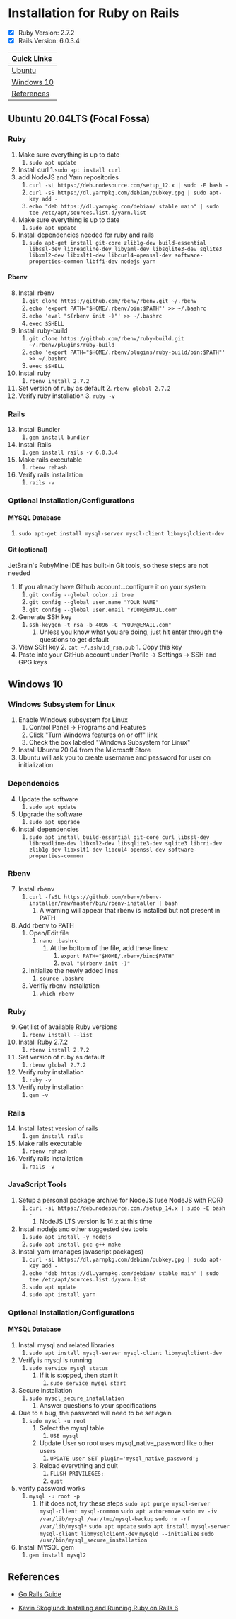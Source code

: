 # Installation for Ruby on Rails

- [x] Ruby Version: 2.7.2
- [x] Rails Version: 6.0.3.4

| Quick Links |
| :---- |
| [Ubuntu](https://github.com/jcampbell18/rubyOnRails/blob/main/installation.md#ubuntu-2004lts-focal-fossa) |
| [Windows 10](https://github.com/jcampbell18/rubyOnRails/blob/main/installation.md#windows-10) |
| [References](https://github.com/jcampbell18/rubyOnRails/blob/main/installation.md#references) |

## Ubuntu 20.04LTS (Focal Fossa)

### Ruby

1. Make sure everything is up to date
	1. `sudo apt update`
2. Install curl
	1.`sudo apt install curl`
3. add NodeJS and Yarn repositories
	1. `curl -sL https://deb.nodesource.com/setup_12.x | sudo -E bash -`
	2. `curl -sS https://dl.yarnpkg.com/debian/pubkey.gpg | sudo apt-key add -`
	3. `echo "deb https://dl.yarnpkg.com/debian/ stable main" | sudo tee /etc/apt/sources.list.d/yarn.list`
6. Make sure everything is up to date
	1. `sudo apt update`
7. Install dependencies needed for ruby and rails
	1. `sudo apt-get install git-core zlib1g-dev build-essential libssl-dev libreadline-dev libyaml-dev libsqlite3-dev sqlite3 libxml2-dev libxslt1-dev libcurl4-openssl-dev software-properties-common libffi-dev nodejs yarn`

#### Rbenv

8. Install rbenv
	1. `git clone https://github.com/rbenv/rbenv.git ~/.rbenv`
	2. `echo 'export PATH="$HOME/.rbenv/bin:$PATH"' >> ~/.bashrc`
	3. `echo 'eval "$(rbenv init -)"' >> ~/.bashrc`
	4. `exec $SHELL`
9. Install ruby-build
	1. `git clone https://github.com/rbenv/ruby-build.git ~/.rbenv/plugins/ruby-build`
	2. `echo 'export PATH="$HOME/.rbenv/plugins/ruby-build/bin:$PATH"' >> ~/.bashrc`
	3. `exec $SHELL`
10. Install ruby
	1. `rbenv install 2.7.2`
11. Set version of ruby as default
	2. `rbenv global 2.7.2`
12. Verify ruby installation
	3. `ruby -v`

### Rails

13. Install Bundler
	1. `gem install bundler`
14. Install Rails
	1. `gem install rails -v 6.0.3.4`
15. Make rails executable
	1. `rbenv rehash`
16. Verify rails installation
	1. `rails -v`
	
### Optional Installation/Configurations

#### MYSQL Database

1. `sudo apt-get install mysql-server mysql-client libmysqlclient-dev`	
	
#### Git (optional)

JetBrain's RubyMine IDE has built-in Git tools, so these steps are not needed

1. If you already have Github account...configure it on your system
	1. `git config --global color.ui true`
	2. `git config --global user.name "YOUR NAME"`
	3. `git config --global user.email "YOUR@EMAIL.com"`
2. Generate SSH key
	1. `ssh-keygen -t rsa -b 4096 -C "YOUR@EMAIL.com"`
		1. Unless you know what you are doing, just hit enter through the questions to get default
3. View SSH key
	2. `cat ~/.ssh/id_rsa.pub`
		1. Copy this key
4. Paste into your GitHub account under Profile -> Settings -> SSH and GPG keys

## Windows 10

### Windows Subsystem for Linux

1. Enable Windows subsystem for Linux
	1. Control Panel -> Programs and Features
	2. Click "Turn Windows features on or off" link
	3. Check the box labeled "Windows Subsystem for Linux"
2. Install Ubuntu 20.04 from the Microsoft Store
3. Ubuntu will ask you to create username and password for user on initialization

### Dependencies

4. Update the software
	1. `sudo apt update`
5. Upgrade the software
	1. `sudo apt upgrade`
6. Install dependencies
	1. `sudo apt install build-essential git-core curl libssl-dev libreadline-dev libxml2-dev libsqlite3-dev sqlite3 librri-dev zlib1g-dev libxslt1-dev libcul4-openssl-dev software-properties-common`
	
### Rbenv

7. Install rbenv
	1. `curl -fsSL https://github.com/rbenv/rbenv-installer/raw/master/bin/rbenv-installer | bash`
		1. A warning will appear that rbenv is installed but not present in PATH
8. Add rbenv to PATH
	1. Open/Edit file
		1. `nano .bashrc`
			1. At the bottom of the file, add these lines:
				1. `export PATH="$HOME/.rbenv/bin:$PATH"`
				2. `eval "$(rbenv init -)"`
	2. Initialize the newly added lines
		1. `source .bashrc`
	3. Verifiy rbenv installation
		1. `which rbenv`
		
### Ruby

9. Get list of available Ruby versions
	1. `rbenv install --list`
10. Install Ruby 2.7.2
	1. `rbenv install 2.7.2`
11. Set version of ruby as default
	1. `rbenv global 2.7.2`
12. Verify ruby installation
	1. `ruby -v`
13. Verify ruby installation
	1. `gem -v`
	
### Rails

14. Install latest version of rails
	1. `gem install rails`
15. Make rails executable
	1. `rbenv rehash`
16. Verify rails installation
	1. `rails -v`
	
### JavaScript Tools

1. Setup a personal package archive for NodeJS (use NodeJS with ROR)
	1. `curl -sL https://deb.nodesource.com./setup_14.x | sudo -E bash -`
		1. NodeJS LTS version is 14.x at this time
2. Install nodejs and other suggested dev tools
	1. `sudo apt install -y nodejs`
	2. `sudo apt install gcc g++ make`
3. Install yarn (manages javascript packages)
	1. `curl -sL https://dl.yarnpkg.com/debian/pubkey.gpg | sudo apt-key add -`
	2. `echo "deb https://dl.yarnpkg.com/debian/ stable main" | sudo tee /etc/apt/sources.list.d/yarn.list`
	3. `sudo apt update`
	4. `sudo apt install yarn`
	
### Optional Installation/Configurations

#### MYSQL Database

1. Install mysql and related libraries
	1. `sudo apt install mysql-server mysql-client libmysqlclient-dev`
2. Verify is mysql is running
	1. `sudo service mysql status`
		1. If it is stopped, then start it
			1. `sudo service mysql start`
3. Secure installation
	1. `sudo mysql_secure_installation`
		1. Answer questions to your specifications
4. Due to a bug, the password will need to be set again
	1. `sudo mysql -u root`
		1. Select the mysql table
			1. `USE mysql`
		2. Update User so root uses mysql_native_password like other users
			1. `UPDATE user SET plugin='mysql_native_password';`
		3. Reload everything and quit
			1. `FLUSH PRIVILEGES;`
			2. `quit`
5. verify password works
	1. `mysql -u root -p`
		1. If it does not, try these steps
			`sudo apt purge mysql-server mysql-client mysql-common`
			`sudo apt autoremove`
			`sudo mv -iv /var/lib/mysql /var/tmp/mysql-backup`
			`sudo rm -rf /var/lib/mysql*`
			`sudo apt update`
			`sudo apt install mysql-server mysql-client libmysqlclient-dev`
			`mysqld --initialize`
			`sudo /usr/bin/mysql_secure_installation`
6. Install MYSQL gem
	1. `gem install mysql2`
	
## References

- [Go Rails Guide](https://gorails.com/setup/ubuntu/20.04)

- [Kevin Skoglund: Installing and Running Ruby on Rails 6](https://www.linkedin.com/learning/installing-and-running-ruby-on-rails-6/)
